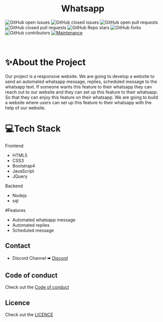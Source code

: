 <h1 align="center"> Whatsapp </h1>

![GitHub open issues](https://img.shields.io/github/issues-raw/saimanoharhm/whatsapp-?color=%23f&logo=Github)
![GitHub closed issues](https://img.shields.io/github/issues-closed-raw/saimanoharhm/whatsapp-?color=%2300&logo=Github)
![GitHub open pull requests](https://img.shields.io/github/issues-pr-raw/saimanoharhm/whatsapp-/pulls?logo=Github)
![GitHub closed pull requests](https://img.shields.io/github/issues-pr-closed-raw/saimanoharhm/whatsapp-?logo=Github)
![GitHub Repo stars](https://img.shields.io/github/stars/saimanoharhm/whatsapp-?color=%233493eb&logo=Github)
![GitHub forks](https://img.shields.io/github/forks/saimanoharhm/whatsapp-?color=%233493eb&label=Forks&logo=Github)
![GitHub contributors](https://img.shields.io/github/contributors/saimanoharhm/whatsapp-?logo=Github)
[![Maintenance](https://img.shields.io/badge/Maintained%3F-yes-green.svg)](https://GitHub.com/Naereen/StrapDown.js/graphs/commit-activity)

<br>


# ✨About the Project
Our project is a responsive website. We are going to develop a website to send an automated whatsapp message, replies, scheduled message to the whatsapp text. If someone wants this feature to their whatsapp they can reach out to our website and they can set up this feature to their whatsapp. So that they can enjoy this feature on their whatsapp.  We are going to build a website where users can set up this feature to their whatsapp with the help of our website.

# 💻Tech Stack

Frontend

- HTML5
- CSS3
- Bootstrap4
- JavaScript
- JQuery

Backend

- Nodejs
- sql

#Features

- Automated whatsapp message
- Automated replies 
- Scheduled message



## Contact  
* Discord Channel 🠮 [Discord](https://discord.gg/hf2PYeNg)  

## Code of conduct 

Check out the [Code of conduct](https://github.com/saimanoharhm/whatsapp-/blob/master/code_of_conduct.md)

## Licence

Check out the [LICENCE](https://github.com/saimanoharhm/whatsapp-/blob/master/LICENSE)

